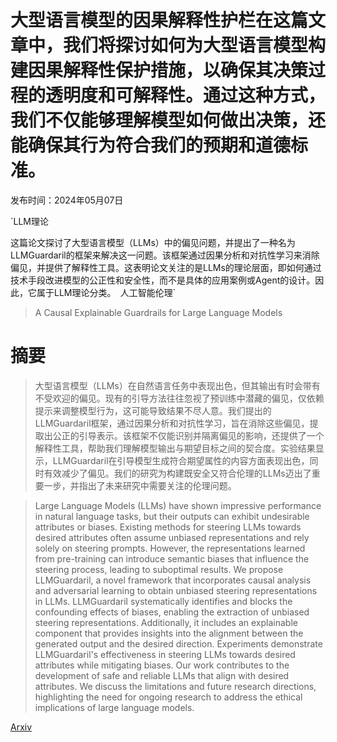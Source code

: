 # 大型语言模型的因果解释性护栏在这篇文章中，我们将探讨如何为大型语言模型构建因果解释性保护措施，以确保其决策过程的透明度和可解释性。通过这种方式，我们不仅能够理解模型如何做出决策，还能确保其行为符合我们的预期和道德标准。

发布时间：2024年05月07日

`LLM理论

这篇论文探讨了大型语言模型（LLMs）中的偏见问题，并提出了一种名为LLMGuardaril的框架来解决这一问题。该框架通过因果分析和对抗性学习来消除偏见，并提供了解释性工具。这表明论文关注的是LLMs的理论层面，即如何通过技术手段改进模型的公正性和安全性，而不是具体的应用案例或Agent的设计。因此，它属于LLM理论分类。` `人工智能伦理`

> A Causal Explainable Guardrails for Large Language Models

# 摘要

> 大型语言模型（LLMs）在自然语言任务中表现出色，但其输出有时会带有不受欢迎的偏见。现有的引导方法往往忽视了预训练中潜藏的偏见，仅依赖提示来调整模型行为，这可能导致结果不尽人意。我们提出的LLMGuardaril框架，通过因果分析和对抗性学习，旨在消除这些偏见，提取出公正的引导表示。该框架不仅能识别并隔离偏见的影响，还提供了一个解释性工具，帮助我们理解模型输出与期望目标之间的契合度。实验结果显示，LLMGuardaril在引导模型生成符合期望属性的内容方面表现出色，同时有效减少了偏见。我们的研究为构建既安全又符合伦理的LLMs迈出了重要一步，并指出了未来研究中需要关注的伦理问题。

> Large Language Models (LLMs) have shown impressive performance in natural language tasks, but their outputs can exhibit undesirable attributes or biases. Existing methods for steering LLMs towards desired attributes often assume unbiased representations and rely solely on steering prompts. However, the representations learned from pre-training can introduce semantic biases that influence the steering process, leading to suboptimal results. We propose LLMGuardaril, a novel framework that incorporates causal analysis and adversarial learning to obtain unbiased steering representations in LLMs. LLMGuardaril systematically identifies and blocks the confounding effects of biases, enabling the extraction of unbiased steering representations. Additionally, it includes an explainable component that provides insights into the alignment between the generated output and the desired direction. Experiments demonstrate LLMGuardaril's effectiveness in steering LLMs towards desired attributes while mitigating biases. Our work contributes to the development of safe and reliable LLMs that align with desired attributes. We discuss the limitations and future research directions, highlighting the need for ongoing research to address the ethical implications of large language models.

[Arxiv](https://arxiv.org/abs/2405.04160)
